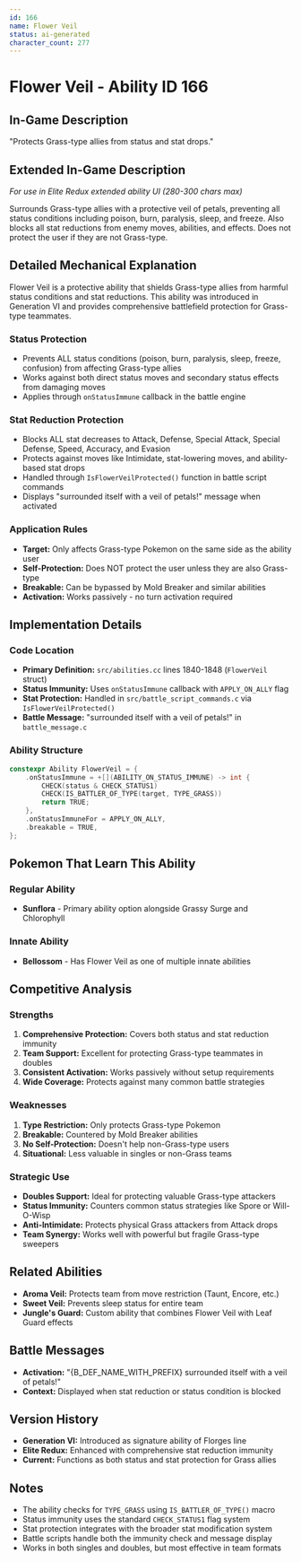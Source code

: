 ```yaml
---
id: 166
name: Flower Veil
status: ai-generated
character_count: 277
---
```


# Flower Veil - Ability ID 166

## In-Game Description
"Protects Grass-type allies from status and stat drops."

## Extended In-Game Description
*For use in Elite Redux extended ability UI (280-300 chars max)*

Surrounds Grass-type allies with a protective veil of petals, preventing all status conditions including poison, burn, paralysis, sleep, and freeze. Also blocks all stat reductions from enemy moves, abilities, and effects. Does not protect the user if they are not Grass-type.

## Detailed Mechanical Explanation

Flower Veil is a protective ability that shields Grass-type allies from harmful status conditions and stat reductions. This ability was introduced in Generation VI and provides comprehensive battlefield protection for Grass-type teammates.

### Status Protection
- Prevents ALL status conditions (poison, burn, paralysis, sleep, freeze, confusion) from affecting Grass-type allies
- Works against both direct status moves and secondary status effects from damaging moves
- Applies through `onStatusImmune` callback in the battle engine

### Stat Reduction Protection  
- Blocks ALL stat decreases to Attack, Defense, Special Attack, Special Defense, Speed, Accuracy, and Evasion
- Protects against moves like Intimidate, stat-lowering moves, and ability-based stat drops
- Handled through `IsFlowerVeilProtected()` function in battle script commands
- Displays "surrounded itself with a veil of petals!" message when activated

### Application Rules
- **Target:** Only affects Grass-type Pokemon on the same side as the ability user
- **Self-Protection:** Does NOT protect the user unless they are also Grass-type
- **Breakable:** Can be bypassed by Mold Breaker and similar abilities
- **Activation:** Works passively - no turn activation required

## Implementation Details

### Code Location
- **Primary Definition:** `src/abilities.cc` lines 1840-1848 (`FlowerVeil` struct)
- **Status Immunity:** Uses `onStatusImmune` callback with `APPLY_ON_ALLY` flag
- **Stat Protection:** Handled in `src/battle_script_commands.c` via `IsFlowerVeilProtected()`
- **Battle Message:** "surrounded itself with a veil of petals!" in `battle_message.c`

### Ability Structure
```cpp
constexpr Ability FlowerVeil = {
    .onStatusImmune = +[](ABILITY_ON_STATUS_IMMUNE) -> int {
        CHECK(status & CHECK_STATUS1)
        CHECK(IS_BATTLER_OF_TYPE(target, TYPE_GRASS))
        return TRUE;
    },
    .onStatusImmuneFor = APPLY_ON_ALLY,
    .breakable = TRUE,
};
```

## Pokemon That Learn This Ability

### Regular Ability
- **Sunflora** - Primary ability option alongside Grassy Surge and Chlorophyll

### Innate Ability
- **Bellossom** - Has Flower Veil as one of multiple innate abilities

## Competitive Analysis

### Strengths
1. **Comprehensive Protection:** Covers both status and stat reduction immunity
2. **Team Support:** Excellent for protecting Grass-type teammates in doubles
3. **Consistent Activation:** Works passively without setup requirements
4. **Wide Coverage:** Protects against many common battle strategies

### Weaknesses
1. **Type Restriction:** Only protects Grass-type Pokemon
2. **Breakable:** Countered by Mold Breaker abilities
3. **No Self-Protection:** Doesn't help non-Grass-type users
4. **Situational:** Less valuable in singles or non-Grass teams

### Strategic Use
- **Doubles Support:** Ideal for protecting valuable Grass-type attackers
- **Status Immunity:** Counters common status strategies like Spore or Will-O-Wisp
- **Anti-Intimidate:** Protects physical Grass attackers from Attack drops
- **Team Synergy:** Works well with powerful but fragile Grass-type sweepers

## Related Abilities
- **Aroma Veil:** Protects team from move restriction (Taunt, Encore, etc.)
- **Sweet Veil:** Prevents sleep status for entire team
- **Jungle's Guard:** Custom ability that combines Flower Veil with Leaf Guard effects

## Battle Messages
- **Activation:** "{B_DEF_NAME_WITH_PREFIX} surrounded itself with a veil of petals!"
- **Context:** Displayed when stat reduction or status condition is blocked

## Version History
- **Generation VI:** Introduced as signature ability of Florges line
- **Elite Redux:** Enhanced with comprehensive stat reduction immunity
- **Current:** Functions as both status and stat protection for Grass allies

## Notes
- The ability checks for `TYPE_GRASS` using `IS_BATTLER_OF_TYPE()` macro
- Status immunity uses the standard `CHECK_STATUS1` flag system
- Stat protection integrates with the broader stat modification system
- Battle scripts handle both the immunity check and message display
- Works in both singles and doubles, but most effective in team formats